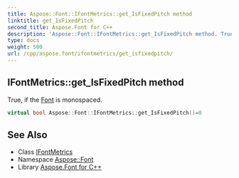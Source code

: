 ```yaml
---
title: Aspose::Font::IFontMetrics::get_IsFixedPitch method
linktitle: get_IsFixedPitch
second_title: Aspose.Font for C++
description: 'Aspose::Font::IFontMetrics::get_IsFixedPitch method. True, if the Font is monospaced in C++.'
type: docs
weight: 500
url: /cpp/aspose.font/ifontmetrics/get_isfixedpitch/
---
```

## IFontMetrics::get_IsFixedPitch method


True, if the [Font](../../font/) is monospaced.

```cpp
virtual bool Aspose::Font::IFontMetrics::get_IsFixedPitch()=0
```

## See Also

* Class [IFontMetrics](../)
* Namespace [Aspose::Font](../../)
* Library [Aspose.Font for C++](../../../)
